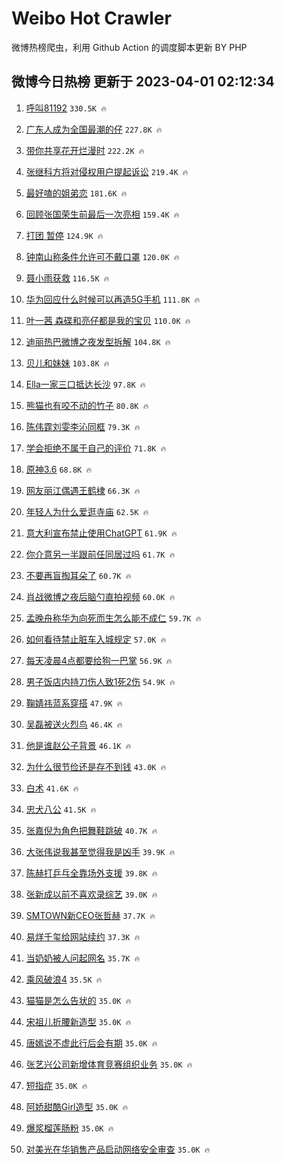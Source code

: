 # Weibo Hot Crawler 



微博热榜爬虫，利用 Github Action 的调度脚本更新 BY PHP 


## 微博今日热榜 更新于 2023-04-01 02:12:34 
1. [呼叫81192](https://s.weibo.com/weibo?q=%23%E5%91%BC%E5%8F%AB81192%23&t=31&band_rank=1&Refer=top) `330.5K 🔥` 

1. [广东人成为全国最潮的仔](https://s.weibo.com/weibo?q=%23%E5%B9%BF%E4%B8%9C%E4%BA%BA%E6%88%90%E4%B8%BA%E5%85%A8%E5%9B%BD%E6%9C%80%E6%BD%AE%E7%9A%84%E4%BB%94%23&t=31&band_rank=2&Refer=top) `227.8K 🔥` 

1. [带你共享花开烂漫时](https://s.weibo.com/weibo?q=%23%E5%B8%A6%E4%BD%A0%E5%85%B1%E4%BA%AB%E8%8A%B1%E5%BC%80%E7%83%82%E6%BC%AB%E6%97%B6%23&t=31&band_rank=3&Refer=top) `222.2K 🔥` 

1. [张继科方将对侵权用户提起诉讼](https://s.weibo.com/weibo?q=%23%E5%BC%A0%E7%BB%A7%E7%A7%91%E6%96%B9%E5%B0%86%E5%AF%B9%E4%BE%B5%E6%9D%83%E7%94%A8%E6%88%B7%E6%8F%90%E8%B5%B7%E8%AF%89%E8%AE%BC%23&t=31&band_rank=4&Refer=top) `219.4K 🔥` 

1. [最好嗑的姐弟恋](https://s.weibo.com/weibo?q=%23%E6%9C%80%E5%A5%BD%E5%97%91%E7%9A%84%E5%A7%90%E5%BC%9F%E6%81%8B%23&t=31&band_rank=5&Refer=top) `181.6K 🔥` 

1. [回顾张国荣生前最后一次亮相](https://s.weibo.com/weibo?q=%23%E5%9B%9E%E9%A1%BE%E5%BC%A0%E5%9B%BD%E8%8D%A3%E7%94%9F%E5%89%8D%E6%9C%80%E5%90%8E%E4%B8%80%E6%AC%A1%E4%BA%AE%E7%9B%B8%23&t=31&band_rank=6&Refer=top) `159.4K 🔥` 

1. [打团 暂停](https://s.weibo.com/weibo?q=%E6%89%93%E5%9B%A2%20%E6%9A%82%E5%81%9C&t=31&band_rank=7&Refer=top) `124.9K 🔥` 

1. [钟南山称条件允许可不戴口罩](https://s.weibo.com/weibo?q=%23%E9%92%9F%E5%8D%97%E5%B1%B1%E7%A7%B0%E6%9D%A1%E4%BB%B6%E5%85%81%E8%AE%B8%E5%8F%AF%E4%B8%8D%E6%88%B4%E5%8F%A3%E7%BD%A9%23&t=31&band_rank=8&Refer=top) `120.0K 🔥` 

1. [聂小雨获救](https://s.weibo.com/weibo?q=%23%E8%81%82%E5%B0%8F%E9%9B%A8%E8%8E%B7%E6%95%91%23&t=31&band_rank=9&Refer=top) `116.5K 🔥` 

1. [华为回应什么时候可以再造5G手机](https://s.weibo.com/weibo?q=%23%E5%8D%8E%E4%B8%BA%E5%9B%9E%E5%BA%94%E4%BB%80%E4%B9%88%E6%97%B6%E5%80%99%E5%8F%AF%E4%BB%A5%E5%86%8D%E9%80%A05G%E6%89%8B%E6%9C%BA%23&t=31&band_rank=10&Refer=top) `111.8K 🔥` 

1. [叶一茜 森碟和亮仔都是我的宝贝](https://s.weibo.com/weibo?q=%E5%8F%B6%E4%B8%80%E8%8C%9C%20%E6%A3%AE%E7%A2%9F%E5%92%8C%E4%BA%AE%E4%BB%94%E9%83%BD%E6%98%AF%E6%88%91%E7%9A%84%E5%AE%9D%E8%B4%9D&t=31&band_rank=11&Refer=top) `110.0K 🔥` 

1. [迪丽热巴微博之夜发型拆解](https://s.weibo.com/weibo?q=%23%E8%BF%AA%E4%B8%BD%E7%83%AD%E5%B7%B4%E5%BE%AE%E5%8D%9A%E4%B9%8B%E5%A4%9C%E5%8F%91%E5%9E%8B%E6%8B%86%E8%A7%A3%23&t=31&band_rank=12&Refer=top) `104.8K 🔥` 

1. [贝儿和妹妹](https://s.weibo.com/weibo?q=%23%E8%B4%9D%E5%84%BF%E5%92%8C%E5%A6%B9%E5%A6%B9%23&t=31&band_rank=13&Refer=top) `103.8K 🔥` 

1. [Ella一家三口抵达长沙](https://s.weibo.com/weibo?q=Ella%E4%B8%80%E5%AE%B6%E4%B8%89%E5%8F%A3%E6%8A%B5%E8%BE%BE%E9%95%BF%E6%B2%99&t=31&band_rank=14&Refer=top) `97.8K 🔥` 

1. [熊猫也有咬不动的竹子](https://s.weibo.com/weibo?q=%23%E7%86%8A%E7%8C%AB%E4%B9%9F%E6%9C%89%E5%92%AC%E4%B8%8D%E5%8A%A8%E7%9A%84%E7%AB%B9%E5%AD%90%23&t=31&band_rank=15&Refer=top) `80.8K 🔥` 

1. [陈伟霆刘雯李沁同框](https://s.weibo.com/weibo?q=%23%E9%99%88%E4%BC%9F%E9%9C%86%E5%88%98%E9%9B%AF%E6%9D%8E%E6%B2%81%E5%90%8C%E6%A1%86%23&t=31&band_rank=16&Refer=top) `79.3K 🔥` 

1. [学会拒绝不属于自己的评价](https://s.weibo.com/weibo?q=%E5%AD%A6%E4%BC%9A%E6%8B%92%E7%BB%9D%E4%B8%8D%E5%B1%9E%E4%BA%8E%E8%87%AA%E5%B7%B1%E7%9A%84%E8%AF%84%E4%BB%B7&t=31&band_rank=17&Refer=top) `71.8K 🔥` 

1. [原神3.6](https://s.weibo.com/weibo?q=%23%E5%8E%9F%E7%A5%9E3.6%23&t=31&band_rank=18&Refer=top) `68.8K 🔥` 

1. [网友丽江偶遇王鹤棣](https://s.weibo.com/weibo?q=%23%E7%BD%91%E5%8F%8B%E4%B8%BD%E6%B1%9F%E5%81%B6%E9%81%87%E7%8E%8B%E9%B9%A4%E6%A3%A3%23&t=31&band_rank=19&Refer=top) `66.3K 🔥` 

1. [年轻人为什么爱逛寺庙](https://s.weibo.com/weibo?q=%23%E5%B9%B4%E8%BD%BB%E4%BA%BA%E4%B8%BA%E4%BB%80%E4%B9%88%E7%88%B1%E9%80%9B%E5%AF%BA%E5%BA%99%23&t=31&band_rank=20&Refer=top) `62.5K 🔥` 

1. [意大利宣布禁止使用ChatGPT](https://s.weibo.com/weibo?q=%23%E6%84%8F%E5%A4%A7%E5%88%A9%E5%AE%A3%E5%B8%83%E7%A6%81%E6%AD%A2%E4%BD%BF%E7%94%A8ChatGPT%23&t=31&band_rank=21&Refer=top) `61.9K 🔥` 

1. [你介意另一半跟前任同居过吗](https://s.weibo.com/weibo?q=%23%E4%BD%A0%E4%BB%8B%E6%84%8F%E5%8F%A6%E4%B8%80%E5%8D%8A%E8%B7%9F%E5%89%8D%E4%BB%BB%E5%90%8C%E5%B1%85%E8%BF%87%E5%90%97%23&t=31&band_rank=22&Refer=top) `61.7K 🔥` 

1. [不要再盲掏耳朵了](https://s.weibo.com/weibo?q=%23%E4%B8%8D%E8%A6%81%E5%86%8D%E7%9B%B2%E6%8E%8F%E8%80%B3%E6%9C%B5%E4%BA%86%23&t=31&band_rank=23&Refer=top) `60.7K 🔥` 

1. [肖战微博之夜后脑勺直拍视频](https://s.weibo.com/weibo?q=%23%E8%82%96%E6%88%98%E5%BE%AE%E5%8D%9A%E4%B9%8B%E5%A4%9C%E5%90%8E%E8%84%91%E5%8B%BA%E7%9B%B4%E6%8B%8D%E8%A7%86%E9%A2%91%23&t=31&band_rank=24&Refer=top) `60.0K 🔥` 

1. [孟晚舟称华为向死而生怎么能不成仁](https://s.weibo.com/weibo?q=%23%E5%AD%9F%E6%99%9A%E8%88%9F%E7%A7%B0%E5%8D%8E%E4%B8%BA%E5%90%91%E6%AD%BB%E8%80%8C%E7%94%9F%E6%80%8E%E4%B9%88%E8%83%BD%E4%B8%8D%E6%88%90%E4%BB%81%23&t=31&band_rank=25&Refer=top) `59.7K 🔥` 

1. [如何看待禁止脏车入城规定](https://s.weibo.com/weibo?q=%23%E5%A6%82%E4%BD%95%E7%9C%8B%E5%BE%85%E7%A6%81%E6%AD%A2%E8%84%8F%E8%BD%A6%E5%85%A5%E5%9F%8E%E8%A7%84%E5%AE%9A%23&t=31&band_rank=26&Refer=top) `57.0K 🔥` 

1. [每天凌晨4点都要给狗一巴掌](https://s.weibo.com/weibo?q=%23%E6%AF%8F%E5%A4%A9%E5%87%8C%E6%99%A84%E7%82%B9%E9%83%BD%E8%A6%81%E7%BB%99%E7%8B%97%E4%B8%80%E5%B7%B4%E6%8E%8C%23&t=31&band_rank=27&Refer=top) `56.9K 🔥` 

1. [男子饭店内持刀伤人致1死2伤](https://s.weibo.com/weibo?q=%23%E7%94%B7%E5%AD%90%E9%A5%AD%E5%BA%97%E5%86%85%E6%8C%81%E5%88%80%E4%BC%A4%E4%BA%BA%E8%87%B41%E6%AD%BB2%E4%BC%A4%23&t=31&band_rank=28&Refer=top) `54.9K 🔥` 

1. [鞠婧祎蓝系穿搭](https://s.weibo.com/weibo?q=%23%E9%9E%A0%E5%A9%A7%E7%A5%8E%E8%93%9D%E7%B3%BB%E7%A9%BF%E6%90%AD%23&t=31&band_rank=29&Refer=top) `47.9K 🔥` 

1. [吴磊被送火烈鸟](https://s.weibo.com/weibo?q=%23%E5%90%B4%E7%A3%8A%E8%A2%AB%E9%80%81%E7%81%AB%E7%83%88%E9%B8%9F%23&t=31&band_rank=30&Refer=top) `46.4K 🔥` 

1. [他是谁赵公子背景](https://s.weibo.com/weibo?q=%23%E4%BB%96%E6%98%AF%E8%B0%81%E8%B5%B5%E5%85%AC%E5%AD%90%E8%83%8C%E6%99%AF%23&t=31&band_rank=31&Refer=top) `46.1K 🔥` 

1. [为什么很节俭还是存不到钱](https://s.weibo.com/weibo?q=%23%E4%B8%BA%E4%BB%80%E4%B9%88%E5%BE%88%E8%8A%82%E4%BF%AD%E8%BF%98%E6%98%AF%E5%AD%98%E4%B8%8D%E5%88%B0%E9%92%B1%23&t=31&band_rank=32&Refer=top) `43.0K 🔥` 

1. [白术](https://s.weibo.com/weibo?q=%E7%99%BD%E6%9C%AF&t=31&band_rank=33&Refer=top) `41.6K 🔥` 

1. [忠犬八公](https://s.weibo.com/weibo?q=%E5%BF%A0%E7%8A%AC%E5%85%AB%E5%85%AC&t=31&band_rank=34&Refer=top) `41.5K 🔥` 

1. [张嘉倪为角色把舞鞋跳破](https://s.weibo.com/weibo?q=%23%E5%BC%A0%E5%98%89%E5%80%AA%E4%B8%BA%E8%A7%92%E8%89%B2%E6%8A%8A%E8%88%9E%E9%9E%8B%E8%B7%B3%E7%A0%B4%23&t=31&band_rank=35&Refer=top) `40.7K 🔥` 

1. [大张伟说我甚至觉得我是凶手](https://s.weibo.com/weibo?q=%23%E5%A4%A7%E5%BC%A0%E4%BC%9F%E8%AF%B4%E6%88%91%E7%94%9A%E8%87%B3%E8%A7%89%E5%BE%97%E6%88%91%E6%98%AF%E5%87%B6%E6%89%8B%23&t=31&band_rank=36&Refer=top) `39.9K 🔥` 

1. [陈赫打乒乓全靠场外支援](https://s.weibo.com/weibo?q=%23%E9%99%88%E8%B5%AB%E6%89%93%E4%B9%92%E4%B9%93%E5%85%A8%E9%9D%A0%E5%9C%BA%E5%A4%96%E6%94%AF%E6%8F%B4%23&t=31&band_rank=37&Refer=top) `39.8K 🔥` 

1. [张新成以前不喜欢录综艺](https://s.weibo.com/weibo?q=%23%E5%BC%A0%E6%96%B0%E6%88%90%E4%BB%A5%E5%89%8D%E4%B8%8D%E5%96%9C%E6%AC%A2%E5%BD%95%E7%BB%BC%E8%89%BA%23&t=31&band_rank=38&Refer=top) `39.0K 🔥` 

1. [SMTOWN新CEO张哲赫](https://s.weibo.com/weibo?q=%23SMTOWN%E6%96%B0CEO%E5%BC%A0%E5%93%B2%E8%B5%AB%23&t=31&band_rank=39&Refer=top) `37.7K 🔥` 

1. [易烊千玺给网站续约](https://s.weibo.com/weibo?q=%23%E6%98%93%E7%83%8A%E5%8D%83%E7%8E%BA%E7%BB%99%E7%BD%91%E7%AB%99%E7%BB%AD%E7%BA%A6%23&t=31&band_rank=40&Refer=top) `37.3K 🔥` 

1. [当奶奶被人问起网名](https://s.weibo.com/weibo?q=%23%E5%BD%93%E5%A5%B6%E5%A5%B6%E8%A2%AB%E4%BA%BA%E9%97%AE%E8%B5%B7%E7%BD%91%E5%90%8D%23&t=31&band_rank=41&Refer=top) `35.7K 🔥` 

1. [乘风破浪4](https://s.weibo.com/weibo?q=%E4%B9%98%E9%A3%8E%E7%A0%B4%E6%B5%AA4&t=31&band_rank=42&Refer=top) `35.5K 🔥` 

1. [猫猫是怎么告状的](https://s.weibo.com/weibo?q=%23%E7%8C%AB%E7%8C%AB%E6%98%AF%E6%80%8E%E4%B9%88%E5%91%8A%E7%8A%B6%E7%9A%84%23&t=31&band_rank=43&Refer=top) `35.0K 🔥` 

1. [宋祖儿折腰新造型](https://s.weibo.com/weibo?q=%23%E5%AE%8B%E7%A5%96%E5%84%BF%E6%8A%98%E8%85%B0%E6%96%B0%E9%80%A0%E5%9E%8B%23&t=31&band_rank=44&Refer=top) `35.0K 🔥` 

1. [唐嫣说不虚此行后会有期](https://s.weibo.com/weibo?q=%23%E5%94%90%E5%AB%A3%E8%AF%B4%E4%B8%8D%E8%99%9A%E6%AD%A4%E8%A1%8C%E5%90%8E%E4%BC%9A%E6%9C%89%E6%9C%9F%23&t=31&band_rank=45&Refer=top) `35.0K 🔥` 

1. [张艺兴公司新增体育竞赛组织业务](https://s.weibo.com/weibo?q=%23%E5%BC%A0%E8%89%BA%E5%85%B4%E5%85%AC%E5%8F%B8%E6%96%B0%E5%A2%9E%E4%BD%93%E8%82%B2%E7%AB%9E%E8%B5%9B%E7%BB%84%E7%BB%87%E4%B8%9A%E5%8A%A1%23&t=31&band_rank=46&Refer=top) `35.0K 🔥` 

1. [短指症](https://s.weibo.com/weibo?q=%E7%9F%AD%E6%8C%87%E7%97%87&t=31&band_rank=47&Refer=top) `35.0K 🔥` 

1. [阿娇甜酷Girl造型](https://s.weibo.com/weibo?q=%23%E9%98%BF%E5%A8%87%E7%94%9C%E9%85%B7Girl%E9%80%A0%E5%9E%8B%23&t=31&band_rank=48&Refer=top) `35.0K 🔥` 

1. [爆浆榴莲肠粉](https://s.weibo.com/weibo?q=%23%E7%88%86%E6%B5%86%E6%A6%B4%E8%8E%B2%E8%82%A0%E7%B2%89%23&t=31&band_rank=49&Refer=top) `35.0K 🔥` 

1. [对美光在华销售产品启动网络安全审查](https://s.weibo.com/weibo?q=%23%E5%AF%B9%E7%BE%8E%E5%85%89%E5%9C%A8%E5%8D%8E%E9%94%80%E5%94%AE%E4%BA%A7%E5%93%81%E5%90%AF%E5%8A%A8%E7%BD%91%E7%BB%9C%E5%AE%89%E5%85%A8%E5%AE%A1%E6%9F%A5%23&t=31&band_rank=50&Refer=top) `35.0K 🔥` 

